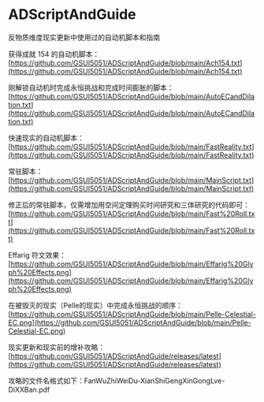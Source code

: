 # ADScriptAndGuide
反物质维度现实更新中使用过的自动机脚本和指南

获得成就 154 的自动机脚本：[https://github.com/GSUI5051/ADScriptAndGuide/blob/main/Ach154.txt](https://github.com/GSUI5051/ADScriptAndGuide/blob/main/Ach154.txt)

刚解锁自动机时完成永恒挑战和完成时间膨胀的脚本：[https://github.com/GSUI5051/ADScriptAndGuide/blob/main/AutoECandDilation.txt](https://github.com/GSUI5051/ADScriptAndGuide/blob/main/AutoECandDilation.txt)

快速现实的自动机脚本：[https://github.com/GSUI5051/ADScriptAndGuide/blob/main/FastReality.txt](https://github.com/GSUI5051/ADScriptAndGuide/blob/main/FastReality.txt)

常驻脚本：[https://github.com/GSUI5051/ADScriptAndGuide/blob/main/MainScript.txt](https://github.com/GSUI5051/ADScriptAndGuide/blob/main/MainScript.txt)

修正后的常驻脚本，仅需增加用空间定理购买时间研究和三体研究的代码即可：[https://github.com/GSUI5051/ADScriptAndGuide/blob/main/Fast%20Roll.txt](https://github.com/GSUI5051/ADScriptAndGuide/blob/main/Fast%20Roll.txt)

Effarig 符文效果：[https://github.com/GSUI5051/ADScriptAndGuide/blob/main/Effarig%20Glyph%20Effects.png](https://github.com/GSUI5051/ADScriptAndGuide/blob/main/Effarig%20Glyph%20Effects.png)

在被毁灭的现实（Pelle的现实）中完成永恒挑战的顺序：[https://github.com/GSUI5051/ADScriptAndGuide/blob/main/Pelle-Celestial-EC.png](https://github.com/GSUI5051/ADScriptAndGuide/blob/main/Pelle-Celestial-EC.png)

现实更新和现实前的增补攻略：[https://github.com/GSUI5051/ADScriptAndGuide/releases/latest](https://github.com/GSUI5051/ADScriptAndGuide/releases/latest)

攻略的文件名格式如下：FanWuZhiWeiDu-XianShiGengXinGongLve-DiXXBan.pdf

